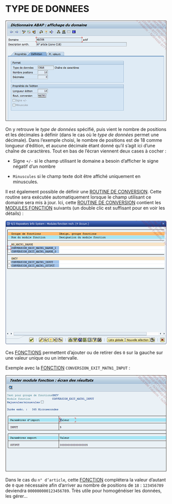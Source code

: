 # **TYPE DE DONNEES**

![](../ressources/08_04_01.png)

On y retrouve le _type de données_ spécifié, puis vient le nombre de positions et les décimales à définir (dans le cas où le _type de données_ permet une décimale). Dans l’exemple choisi, le nombre de positions est de 18 comme longueur d’édition, et aucune décimale étant donné qu’il s’agit ici d’une chaîne de caractères. Tout en bas de l’écran viennent deux cases à cocher :

- Signe `+/-` si le champ utilisant le domaine a besoin d’afficher le signe négatif d’un nombre

- `Minuscules` si le champ texte doit être affiché uniquement en minuscules.

Il est également possible de définir une [ROUTINE DE CONVERSION](../17_Organisation/01_Organisation_Finale.md). Cette routine sera exécutée automatiquement lorsque le champ utilisant ce domaine sera mis à jour. Ici, cette [ROUTINE DE CONVERSION](../17_Organisation/01_Organisation_Finale.md) contient les [MODULES FONCTION](../13_Fonctions/01_Type.md) suivants (un double clic est suffisant pour en voir les détails) :

![](../ressources/08_04_02.png)

Ces [FONCTIONS](../13_Fonctions/01_Type.md) permettent d’ajouter ou de retirer des `0` sur la gauche sur une valeur unique ou un intervalle.

Exemple avec la [FONCTION](../13_Fonctions/01_Type.md) `CONVERSION_EXIT_MATN1_INPUT` :

![](../ressources/08_04_03.png)

Dans le cas du `n° d’article`, cette [FONCTION](../13_Fonctions/01_Type.md) complétera la valeur d’autant de `0` que nécessaire afin d’arriver au nombre de positions de `18` : `123456789` deviendra `000000000123456789`. Très utile pour homogénéiser les données, les gérer...
